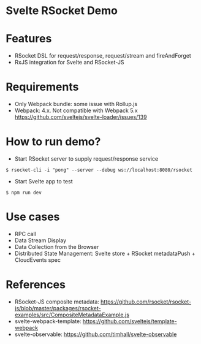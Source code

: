 Svelte RSocket Demo
===================

# Features

* RSocket DSL for request/response, request/stream and fireAndForget
* RxJS integration for Svelte and RSocket-JS

# Requirements

* Only Webpack bundle: some issue with Rollup.js
* Webpack: 4.x. Not compatible with Webpack 5.x https://github.com/sveltejs/svelte-loader/issues/139

# How to run demo?

* Start RSocket server to supply request/response service

```
$ rsocket-cli -i "pong" --server --debug ws://localhost:8080/rsocket
```

* Start Svelte app to test

```
$ npm run dev
```

# Use cases

* RPC call
* Data Stream Display
* Data Collection from the Browser
* Distributed State Management: Svelte store + RSocket metadataPush + CloudEvents spec

# References

* RSocket-JS composite metadata: https://github.com/rsocket/rsocket-js/blob/master/packages/rsocket-examples/src/CompositeMetadataExample.js
* svelte-webpack-template: https://github.com/sveltejs/template-webpack
* svelte-observable: https://github.com/timhall/svelte-observable
